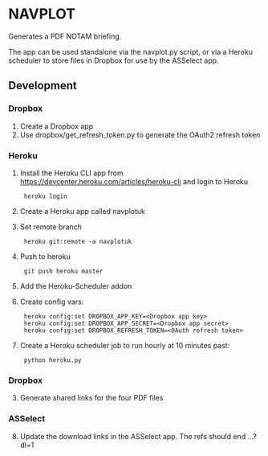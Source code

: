 # NAVPLOT

Generates a PDF NOTAM briefing.

The app can be used standalone via the navplot.py script, or via a Heroku
scheduler to store files in Dropbox for use by the ASSelect app.

## Development

### Dropbox

1. Create a Dropbox app
2. Use dropbox/get\_refresh\_token.py to generate the OAuth2 refresh token

### Heroku

1. Install the Heroku CLI app from
https://devcenter.heroku.com/articles/heroku-cli and login to Heroku

        heroku login

2. Create a Heroku app called navplotuk
3. Set remote branch

        heroku git:remote -a navplotuk

4. Push to heroku

        git push heroku master

5. Add the Heroku-Scheduler addon
6. Create config vars:

        heroku config:set DROPBOX_APP_KEY=<Dropbox app key>
        heroku config:set DROPBOX_APP_SECRET=<Dropbox app secret>
        heroku config:set DROPBOX_REFRESH_TOKEN=<OAuth refresh token>

7. Create a Heroku scheduler job to run hourly at 10 minutes past:

        python heroku.py

### Dropbox

3. Generate shared links for the four PDF files

### ASSelect

8. Update the download links in the ASSelect app. The refs should end ...?dl=1
